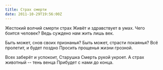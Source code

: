 ```yaml
---
title: Страх смерти
date: 2011-10-29T19:56:00Z
---
```


Жестокий волчий смерти страх
Живёт и здравствует в умах.
Чего боится человек?
Ведь суждено нам жить лишь век.

Быть может, снов своих признанья?
Быть может, страсти покаянья?
Всё пролетит, и будет поздно
Просить прощенья жизни грозной.

Всех заберёт и успокоит,
Старушка Смерть рукой укроет.
А страх животный -- тень венца
Прибудет с нами до конца.

